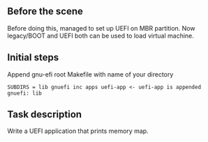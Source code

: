 ## Before the scene

Before doing this, managed to set up UEFI on MBR partition. Now legacy/BOOT and UEFI both can be used to load virtual machine.

## Initial steps

Append gnu-efi root Makefile with name of your directory

```
SUBDIRS = lib gnuefi inc apps uefi-app <- uefi-app is appended
gnuefi: lib
```

## Task description

Write a UEFI application that prints memory map.

